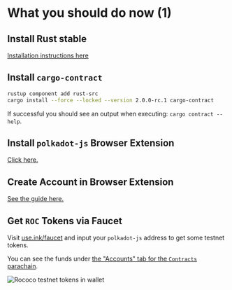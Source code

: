 # What you should do now (1)

## Install Rust stable

[Installation instructions here](https://www.rust-lang.org/tools/install)

## Install `cargo-contract`

```bash
rustup component add rust-src
cargo install --force --locked --version 2.0.0-rc.1 cargo-contract 
```

If successful you should see an output when executing: `cargo contract --help`.

## Install `polkadot-js` Browser Extension

[Click here.](https://polkadot.js.org/extension/)

## Create Account in Browser Extension

[See the guide here.](https://support.polkadot.network/support/solutions/articles/65000180529)

## Get `ROC` Tokens via Faucet

Visit [use.ink/faucet](https://use.ink/faucet/) and input your `polkadot-js` address to get some testnet tokens.

You can see the funds under
[the "Accounts" tab for the `Contracts` parachain](https://polkadot.js.org/apps/?rpc=wss%3A%2F%2Frococo-contracts-rpc.polkadot.io#/accounts).

<img src=".images/roc-in-wallet.png" alt="Rococo testnet tokens in wallet" />
